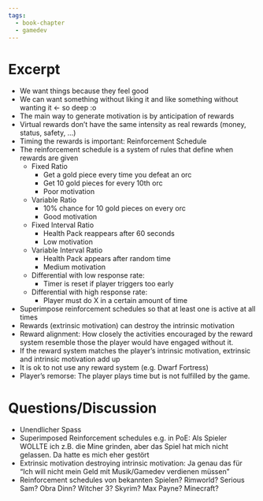 ```yaml
---
tags:
  - book-chapter
  - gamedev
---
```

# Excerpt

- We want things because they feel good
- We can want something without liking it and like something without wanting it <- so deep :o
- The main way to generate motivation is by anticipation of rewards
- Virtual rewards don’t have the same intensity as real rewards (money, status, safety, …)
- Timing the rewards is important: Reinforcement Schedule
- The reinforcement schedule is a system of rules that define when rewards are given
    - Fixed Ratio
        - Get a gold piece every time you defeat an orc
        - Get 10 gold pieces for every 10th orc
        - Poor motivation
    - Variable Ratio
        - 10% chance for 10 gold pieces on every orc
        - Good motivation
    - Fixed Interval Ratio
        - Health Pack reappears after 60 seconds
        - Low motivation
    - Variable Interval Ratio
        - Health Pack appears after random time
        - Medium motivation
    - Differential with low response rate:
        - Timer is reset if player triggers too early
    - Differential with high response rate:
        - Player must do X in a certain amount of time
- Superimpose reinforcement schedules so that at least one is active at all times
- Rewards (extrinsic motivation) can destroy the intrinsic motivation
- Reward alignment: How closely the activities encouraged by the reward system resemble those the player would have engaged without it.
- If the reward system matches the player’s intrinsic motivation, extrinsic and intrinsic motivation add up
- It is ok to not use any reward system (e.g. Dwarf Fortress)
- Player’s remorse: The player plays time but is not fulfilled by the game.

# Questions/Discussion

- Unendlicher Spass
- Superimposed Reinforcement schedules e.g. in PoE: Als Spieler WOLLTE ich z.B. die Mine grinden, aber das Spiel hat mich nicht gelassen. Da hatte es mich eher gestört
- Extrinsic motivation destroying intrinsic motivation: Ja genau das für “Ich will nicht mein Geld mit Musik/Gamedev verdienen müssen”
- Reinforcement schedules von bekannten Spielen? Rimworld? Serious Sam? Obra Dinn? Witcher 3? Skyrim? Max Payne? Minecraft?
